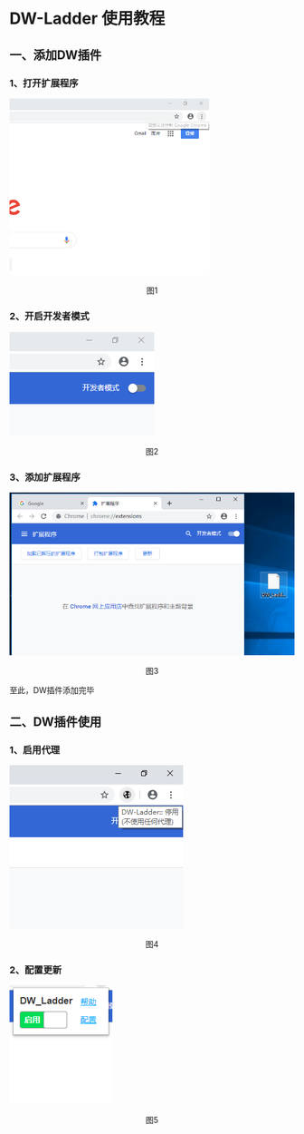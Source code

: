 # DW-Ladder 使用教程
## 一、添加DW插件
### 1、打开扩展程序

<div style="style="display:flex;justify-content:center"">
<img src="img/Tutorial/step1.gif" width="70%">
</div>
<p align="center">图1</p>

### 2、开启开发者模式

![step2 png](img/Tutorial/step2.gif)

<p align="center">图2</p>

### 3、添加扩展程序

![step3 png](img/Tutorial/step3.gif)

<p align="center">图3</p>

至此，DW插件添加完毕

## 二、DW插件使用
### 1、启用代理

![step7 png](img/Tutorial/step4.gif)

<p align="center">图4</p>

### 2、配置更新

![step8 png](img/Tutorial/step5.gif)

<p align="center">图5</p>
